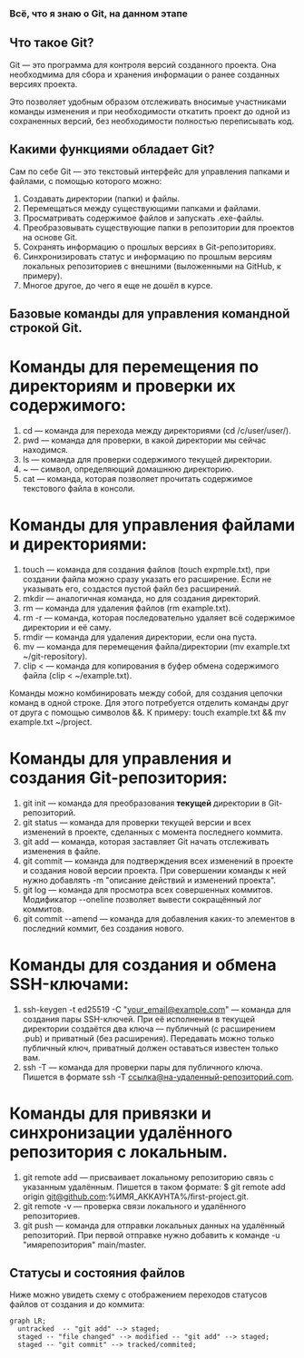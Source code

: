 ### **Всё, что я знаю о Git, на данном этапе**

## **Что такое Git?**

Git — это программа для контроля версий созданного проекта. Она необходмима для сбора и хранения информации о ранее созданных версиях проекта. 

Это позволяет удобным образом отслеживать вносимые участниками команды изменения и при необходимости откатить проект до одной из сохраненных версий, без необходимости полностью переписывать код. 

## **Какими функциями обладает Git?** 

Сам по себе Git — это текстовый интерфейс для управления папками и файлами, с помощью которого можно: 

1. Создавать директории (папки) и файлы. 
2. Перемещаться между существующими папками и файлами. 
3. Просматривать содержимое файлов и запускать .exe-файлы. 
4. Преобразовывать существующие папки в репозитории для проектов на основе Git. 
5. Сохранять информацию о прошлых версиях в Git-репозиториях.
6. Синхронизировать статус и информацию по прошлым версиям локальных репозиториев с внешними (выложенными на GitHub, к примеру). 
7. Многое другое, до чего я еще не дошёл в курсе. 

## **Базовые команды для управления командной строкой Git.** 

# Команды для перемещения по директориям и проверки их содержимого: 

1. cd — команда для перехода между директориями (cd /c/user/user/).
2. pwd — команда для проверки, в какой директории мы сейчас находимся.
3. ls — команда для проверки содержимого текущей директории. 
4. ~ — символ, определяющий домашнюю директорию. 
5. cat — команда, которая позволяет прочитать содержимое текстового файла в консоли. 

# Команды для управления файлами и директориями: 

1. touch — команда для создания файлов (touch expmple.txt), при создании файла можно сразу указать его расширение. Если не указывать его, создастся пустой файл без расширений. 
2. mkdir — аналогичная команда, но для создания директорий. 
3. rm — команда для удаления файлов (rm example.txt). 
4. rm -r — команда, которая последовательно удаляет всё содержимое директории и её саму. 
5. rmdir — команда для удаления директории, если она пуста. 
6. mv — команда для перемещения файла/директории (mv example.txt ~/git-repository).
7. clip < — команда для копирования в буфер обмена содержимого файла (clip < ~/example.txt).

Команды можно комбинировать между собой, для создания цепочки команд в одной строке. Для этого потребуется отделить команды друг от друга с помощью символов &&. К примеру: touch example.txt && mv example.txt ~/project.

# Команды для управления и создания Git-репозитория: 

1. git init — команда для преобразования **текущей** директории в Git-репозиторий. 
2. git status — команда для проверки текущей версии и всех изменений в проекте, сделанных с момента последнего коммита. 
3. git add — команда, которая заставляет Git начать отслеживать изменения в файле.
4. git commit — команда для подтверждения всех изменений в проекте и создания новой версии проекта. При совершении команды к ней нужно добавлять -m "описание действий и изменений проекта". 
5. git log — команда для просмотра всех совершенных коммитов. Модификатор --oneline позволяет вывести сокращённый лог коммитов.
6. git commit --amend — команда для добавления каких-то элементов в последний коммит, без создания нового.

# Команды для создания и обмена SSH-ключами: 

1. ssh-keygen -t ed25519 -C "your_email@example.com" — команда для создания пары SSH-ключей. При её исполнении в текущей директории создаётся два ключа — публичный (с расширением .pub) и приватный (без расширения). Передавать можно только публичный ключ, приватный должен оставаться известен только вам.
2. ssh -T —  команда для проверки пары для публичного ключа. Пишется в формате ssh -T ссылка@на-удаленный-репозиторий.com. 

#  Команды для привязки и синхронизации удалённого репозитория с локальным. 

1. git remote add — присваивает локальному репозиторию связь с указанным удалённым. Пишется в таком формате: $ git remote add origin git@github.com:%ИМЯ_АККАУНТА%/first-project.git.
2. git remote -v — проверка связи локального и удалённого репозиториев. 
3. git push  — команда для отправки локальных данных на удалённый репозиторий. При первой отправке нужно добавить к команде -u "имярепозитория" main/master.

## **Статусы и состояния файлов**

Ниже можно увидеть схему с отображением переходов статусов файлов от создания и до коммита: 

```mermaid
graph LR;
  untracked  -- "git add" --> staged;
  staged -- "file changed" --> modified -- "git add" --> staged; 
  staged -- "git commit" --> tracked/commited;  
```



